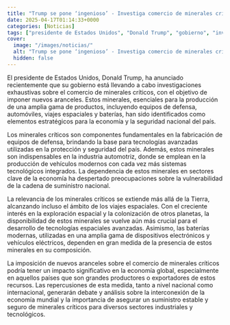 ```yaml
---
title: "Trump se pone ‘ingenioso’ - Investiga comercio de minerales críticos para imponer nuevos aranceles"
date: 2025-04-17T01:14:33+0000
categories: [Noticias]
tags: ["presidente de Estados Unidos", "Donald Trump", "gobierno", "investigaciones", "comercio", "minerales críticos", "aranceles", "producción", "equipos de defensa", "automóviles", "viajes espaciales", "baterías", "elementos estratégicos", "economía", "seguridad nacional"]
cover:
  image: "/images/noticias/"
  alt: "Trump se pone ‘ingenioso’ - Investiga comercio de minerales críticos para imponer nuevos aranceles"
  hidden: false
---
```


El presidente de Estados Unidos, Donald Trump, ha anunciado recientemente que su gobierno está llevando a cabo investigaciones exhaustivas sobre el comercio de minerales críticos, con el objetivo de imponer nuevos aranceles. Estos minerales, esenciales para la producción de una amplia gama de productos, incluyendo equipos de defensa, automóviles, viajes espaciales y baterías, han sido identificados como elementos estratégicos para la economía y la seguridad nacional del país.

Los minerales críticos son componentes fundamentales en la fabricación de equipos de defensa, brindando la base para tecnologías avanzadas utilizadas en la protección y seguridad del país. Además, estos minerales son indispensables en la industria automotriz, donde se emplean en la producción de vehículos modernos con cada vez más sistemas tecnológicos integrados. La dependencia de estos minerales en sectores clave de la economía ha despertado preocupaciones sobre la vulnerabilidad de la cadena de suministro nacional.

La relevancia de los minerales críticos se extiende más allá de la Tierra, alcanzando incluso el ámbito de los viajes espaciales. Con el creciente interés en la exploración espacial y la colonización de otros planetas, la disponibilidad de estos minerales se vuelve aún más crucial para el desarrollo de tecnologías espaciales avanzadas. Asimismo, las baterías modernas, utilizadas en una amplia gama de dispositivos electrónicos y vehículos eléctricos, dependen en gran medida de la presencia de estos minerales en su composición.

La imposición de nuevos aranceles sobre el comercio de minerales críticos podría tener un impacto significativo en la economía global, especialmente en aquellos países que son grandes productores o exportadores de estos recursos. Las repercusiones de esta medida, tanto a nivel nacional como internacional, generarán debate y análisis sobre la interconexión de la economía mundial y la importancia de asegurar un suministro estable y seguro de minerales críticos para diversos sectores industriales y tecnológicos.
